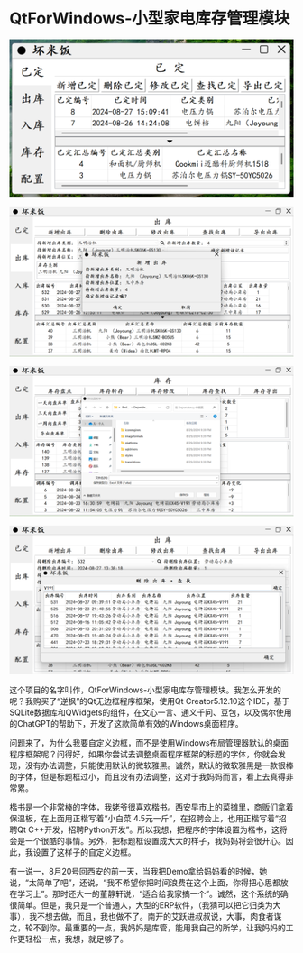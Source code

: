 # QtForWindows-小型家电库存管理模块

![1](PNGForREADME/PngForREADME1.png)

![2](PNGForREADME/PngForREADME2.png)

![3](PNGForREADME/PngForREADME3.png)

![4](PNGForREADME/PngForREADME4.png)

​	这个项目的名字叫作，QtForWindows-小型家电库存管理模块。我怎么开发的呢？我购买了“逆枫”的Qt无边框程序框架，使用Qt Creator5.12.10这个IDE，基于SQLite数据库和QWidgets的组件，在文心一言、通义千问、豆包，以及偶尔使用的ChatGPT的帮助下，开发了这款简单有效的Windows桌面程序。

​	问题来了，为什么我要自定义边框，而不是使用Windows布局管理器默认的桌面程序框架呢？问得好，如果你尝试去调整桌面程序框架的标题的字体，你就会发现，没有办法调整，只能使用默认的微软雅黑。诚然，默认的微软雅黑是一款很棒的字体，但是标题框过小，而且没有办法调整，这对于我妈妈而言，看上去真得非常累。

​	楷书是一个非常棒的字体，我姥爷很喜欢楷书。西安早市上的菜摊里，商贩们拿着保温板，在上面用正楷写着“小白菜 4.5元一斤”，在招聘会上，也用正楷写着“招聘Qt C++开发，招聘Python开发”。所以我想，把程序的字体设置为楷书，这将会是一个很酷的事情。另外，把标题框设置成大大的样子，我妈妈将会很开心。因此，我设置了这样子的自定义边框。

​	有一说一，8月20号回西安的前一天，当我把Demo拿给妈妈看的时候，她说，“太简单了吧”，还说，“我不希望你把时间浪费在这个上面，你得把心思都放在学习上”。那时还大一的董静轩说，“适合给我家搞一个”。诚然，这个系统的确很简单。但是，我只是一个普通人，大型的ERP软件，（我猜可以把它归类为大事），我不想去做，而且，我也做不了。南开的艾跃进叔叔说，大事，肉食者谋之，轮不到你。最重要的一点，我妈妈是库管，能用我自己的所学，让我妈妈的工作更轻松一点，我想，就足够了。